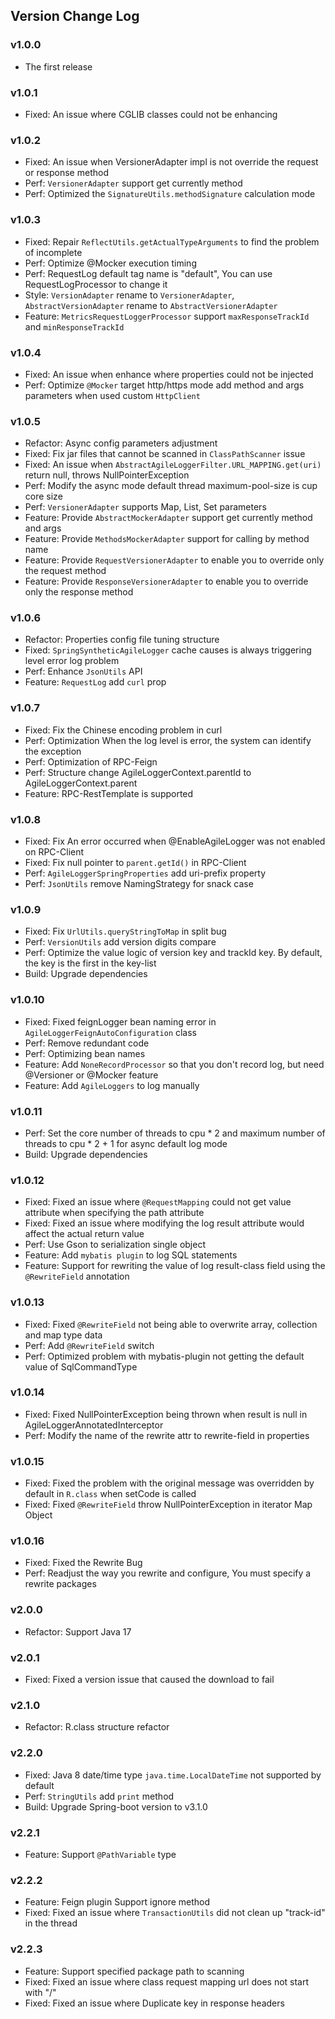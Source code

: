 ## Version Change Log
### v1.0.0
- The first release
### v1.0.1
- Fixed: An issue where CGLIB classes could not be enhancing
### v1.0.2
- Fixed: An issue when VersionerAdapter impl is not override the request or response method
- Perf: `VersionerAdapter` support get currently method
- Perf: Optimized the `SignatureUtils.methodSignature` calculation mode
### v1.0.3
- Fixed: Repair `ReflectUtils.getActualTypeArguments` to find the problem of incomplete
- Perf: Optimize @Mocker execution timing
- Perf: RequestLog default tag name is "default", You can use RequestLogProcessor to change it
- Style: `VersionAdapter` rename to `VersionerAdapter`, `AbstractVersionAdapter` rename to `AbstractVersionerAdapter`
- Feature: `MetricsRequestLoggerProcessor` support `maxResponseTrackId` and `minResponseTrackId`
### v1.0.4
- Fixed: An issue when enhance where properties could not be injected
- Perf: Optimize `@Mocker` target http/https mode add method and args parameters when used custom `HttpClient`
### v1.0.5
- Refactor: Async config parameters adjustment
- Fixed: Fix jar files that cannot be scanned in `ClassPathScanner` issue
- Fixed: An issue when `AbstractAgileLoggerFilter.URL_MAPPING.get(uri)` return null, throws NullPointerException
- Perf: Modify the async mode default thread maximum-pool-size is cup core size
- Perf: `VersionerAdapter` supports Map, List, Set parameters
- Feature: Provide `AbstractMockerAdapter` support get currently method and args
- Feature: Provide `MethodsMockerAdapter` support for calling by method name
- Feature: Provide `RequestVersionerAdapter` to enable you to override only the request method
- Feature: Provide `ResponseVersionerAdapter` to enable you to override only the response method
### v1.0.6
- Refactor: Properties config file tuning structure
- Fixed: `SpringSyntheticAgileLogger` cache causes is always triggering level error log problem
- Perf: Enhance `JsonUtils` API
- Feature: `RequestLog` add `curl` prop
### v1.0.7
- Fixed: Fix the Chinese encoding problem in curl
- Perf: Optimization When the log level is error, the system can identify the exception
- Perf: Optimization of RPC-Feign
- Perf: Structure change AgileLoggerContext.parentId to AgileLoggerContext.parent
- Feature: RPC-RestTemplate is supported
### v1.0.8
- Fixed: Fix An error occurred when @EnableAgileLogger was not enabled on RPC-Client
- Fixed: Fix null pointer to `parent.getId()` in RPC-Client
- Perf: `AgileLoggerSpringProperties` add uri-prefix property
- Perf: `JsonUtils` remove NamingStrategy for snack case
### v1.0.9
- Fixed: Fix `UrlUtils.queryStringToMap` in split bug
- Perf: `VersionUtils` add version digits compare
- Perf: Optimize the value logic of version key and trackId key. By default, the key is the first in the key-list
- Build: Upgrade dependencies
### v1.0.10
- Fixed: Fixed feignLogger bean naming error in `AgileLoggerFeignAutoConfiguration` class
- Perf: Remove redundant code
- Perf: Optimizing bean names
- Feature: Add `NoneRecordProcessor` so that you don't record log, but need @Versioner or @Mocker feature
- Feature: Add `AgileLoggers` to log manually
### v1.0.11
- Perf: Set the core number of threads to cpu * 2 and maximum number of threads to cpu * 2 + 1 for async default log mode
- Build: Upgrade dependencies
### v1.0.12
- Fixed: Fixed an issue where `@RequestMapping` could not get value attribute when specifying the path attribute
- Fixed: Fixed an issue where modifying the log result attribute would affect the actual return value
- Perf: Use Gson to serialization single object
- Feature: Add `mybatis plugin` to log SQL statements
- Feature: Support for rewriting the value of log result-class field using the `@RewriteField` annotation
### v1.0.13
- Fixed: Fixed `@RewriteField` not being able to overwrite array, collection and map type data
- Perf: Add `@RewriteField` switch
- Perf: Optimized problem with mybatis-plugin not getting the default value of SqlCommandType
### v1.0.14
- Fixed: Fixed NullPointerException being thrown when result is null in AgileLoggerAnnotatedInterceptor
- Perf: Modify the name of the rewrite attr to rewrite-field in properties
### v1.0.15
- Fixed: Fixed the problem with the original message was overridden by default in `R.class` when setCode is called
- Fixed: Fixed `@RewriteField` throw NullPointerException in iterator Map Object
### v1.0.16
- Fixed: Fixed the Rewrite Bug
- Perf: Readjust the way you rewrite and configure, You must specify a rewrite packages
### v2.0.0
- Refactor: Support Java 17
### v2.0.1
- Fixed: Fixed a version issue that caused the download to fail
### v2.1.0
- Refactor: R.class structure refactor
### v2.2.0
- Fixed: Java 8 date/time type `java.time.LocalDateTime` not supported by default
- Perf: `StringUtils` add `print` method
- Build: Upgrade Spring-boot version to v3.1.0
### v2.2.1
- Feature: Support `@PathVariable` type
### v2.2.2
- Feature: Feign plugin Support ignore method
- Fixed: Fixed an issue where `TransactionUtils` did not clean up "track-id" in the thread
### v2.2.3
- Feature: Support specified package path to scanning
- Fixed: Fixed an issue where class request mapping url does not start with "/"
- Fixed: Fixed an issue where Duplicate key in response headers
